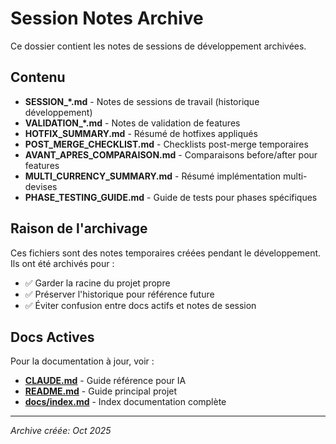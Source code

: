 # Session Notes Archive

Ce dossier contient les notes de sessions de développement archivées.

## Contenu

- **SESSION_*.md** - Notes de sessions de travail (historique développement)
- **VALIDATION_*.md** - Notes de validation de features
- **HOTFIX_SUMMARY.md** - Résumé de hotfixes appliqués
- **POST_MERGE_CHECKLIST.md** - Checklists post-merge temporaires
- **AVANT_APRES_COMPARAISON.md** - Comparaisons before/after pour features
- **MULTI_CURRENCY_SUMMARY.md** - Résumé implémentation multi-devises
- **PHASE_TESTING_GUIDE.md** - Guide de tests pour phases spécifiques

## Raison de l'archivage

Ces fichiers sont des notes temporaires créées pendant le développement. Ils ont été archivés pour :
- ✅ Garder la racine du projet propre
- ✅ Préserver l'historique pour référence future
- ✅ Éviter confusion entre docs actifs et notes de session

## Docs Actives

Pour la documentation à jour, voir :
- **[CLAUDE.md](../../CLAUDE.md)** - Guide référence pour IA
- **[README.md](../../README.md)** - Guide principal projet
- **[docs/index.md](../index.md)** - Index documentation complète

---

*Archive créée: Oct 2025*
